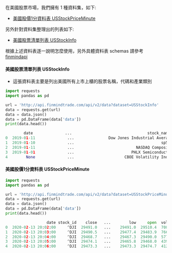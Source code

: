 在美國股票市場，我們擁有 1 種資料集，如下:

- [美國股價1分資料表 USStockPriceMinute](https://finmind.github.io/tutor/UnitedStatesStock/#usstockpriceminute)

另外針對資料集整理出的列表如下:

- [美國股票清單列表 USStockInfo](https://finmind.github.io/tutor/UnitedStatesStock/#usstockinfo)

根據上述資料表逐一說明怎麼使用，另外具體資料表 schemas 請參考 [finmindapi](http://api.finmindtrade.com/docs#/default/method_api_v2_data_get)

#### 美國股票清單列表 USStockInfo

- 這張資料表主要是列出美國所有上市上櫃的股票名稱，代碼和產業類別

```python
import requests
import pandas as pd

url = 'http://api.finmindtrade.com/api/v2/data?dataset=USStockInfo'
data = requests.get(url)
data = data.json()
data = pd.DataFrame(data['data'])
print(data.head())

        date              ...                                 stock_name
0  2019-01-11              ...               Dow Jones Industrial Average
1  2019-01-10              ...                                      sp500
2  2019-01-11              ...                           NASDAQ Composite
3  2019-01-01              ...                         PHLX Semiconductor
4        None              ...                      CBOE Volatility Index
```

#### 美國股價1分資料表 USStockPriceMinute

```python
import requests
import pandas as pd

url = 'http://api.finmindtrade.com/api/v2/data?dataset=USStockPriceMinute&stock_id=^DJI&date=2019-01-01'
data = requests.get(url)
data = data.json()
data = pd.DataFrame(data['data'])
print(data.head())

                  date stock_id    close   ...        low     open  volume
0  2020-02-13 20:02:00     ^DJI  29491.0   ...    29491.0  29510.4  708882
1  2020-02-13 20:03:00     ^DJI  29490.5   ...    29477.4  29483.9  766202
2  2020-02-13 20:04:00     ^DJI  29468.7   ...    29467.3  29490.0  577330
3  2020-02-13 20:05:00     ^DJI  29474.1   ...    29465.8  29468.0  439754
4  2020-02-13 20:06:00     ^DJI  29473.3   ...    29473.3  29474.7  412897
```